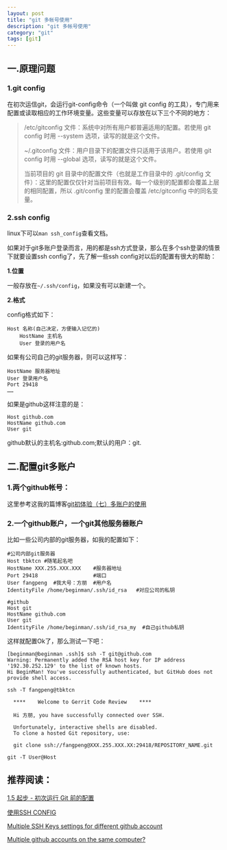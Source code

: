 ```yaml
---
layout: post
title: "git 多帐号使用"
description: "git 多帐号使用"
category: "git"
tags: [git]
---
```


<h2>一.原理问题</h2>

<h3>1.git config</h3>

<p>在初次运信git，会运行git-config命令（一个叫做 git config 的工具），专门用来配置或读取相应的工作环境变量。这些变量可以存放在以下三个不同的地方：</p>

<blockquote>
  <p>/etc/gitconfig 文件：系统中对所有用户都普遍适用的配置。若使用 git config 时用 --system 选项，读写的就是这个文件。</p>
  
  <p>~/.gitconfig 文件：用户目录下的配置文件只适用于该用户。若使用 git config 时用 --global 选项，读写的就是这个文件。</p>
  
  <p>当前项目的 git 目录中的配置文件（也就是工作目录中的 .git/config 文件）：这里的配置仅仅针对当前项目有效。每一个级别的配置都会覆盖上层的相同配置，所以 .git/config 里的配置会覆盖 /etc/gitconfig 中的同名变量。</p>
</blockquote>

<!--more-->

<h3>2.ssh config</h3>

<p>linux下可以<code>man ssh_config</code>查看文档。</p>

<p>如果对于git多账户登录而言，用的都是ssh方式登录，那么在多个ssh登录的情景下就要设置ssh config了，先了解一些ssh config对以后的配置有很大的帮助：</p>

<p><strong>1.位置</strong></p>

<p>一般存放在<code>~/.ssh/config</code>，如果没有可以新建一个。</p>

<p><strong>2.格式</strong></p>

<p>config格式如下：</p>

<pre><code>Host 名称(自己决定，方便输入记忆的)
    HostName 主机名
    User 登录的用户名
</code></pre>

<p>如果有公司自己的git服务器，则可以这样写：</p>

<pre><code>HostName 服务器地址
User 登录用户名
Port 29418
……
</code></pre>

<p>如果是github这样注意的是：</p>

<pre><code>Host github.com
HostName github.com
User git
</code></pre>

<p>github默认的主机名:github.com;默认的用户：git.</p>

<h2>二.配置git多账户</h2>

<h3>1.两个github帐号：</h3>

<p>这里参考这我的篇博客<a href="http://www.cnblogs.com/BeginMan/p/3548139.html">git初体验（七）多账户的使用</a></p>

<h3>2.一个github账户，一个git其他服务器账户</h3>

<p>比如一些公司内部的git服务器，如我的配置如下：</p>

<pre><code>#公司内部git服务器
Host tbktcn #随笔起名吧
HostName XXX.255.XXX.XXX    #服务器地址
Port 29418                  #端口
User fangpeng  #我大号：方朋  #用户名
IdentityFile /home/beginman/.ssh/id_rsa   #对应公司的私钥

#github
Host git
HostName github.com
User git
IdentityFile /home/beginman/.ssh/id_rsa_my  #自己github私钥
</code></pre>

<p>这样就配置Ok了，那么测试一下吧：</p>

<pre><code>[beginman@beginman .ssh]$ ssh -T git@github.com
Warning: Permanently added the RSA host key for IP address '192.30.252.129' to the list of known hosts.
Hi BeginMan! You've successfully authenticated, but GitHub does not provide shell access.

ssh -T fangpeng@tbktcn

  ****    Welcome to Gerrit Code Review    ****

  Hi 方朋, you have successfully connected over SSH.

  Unfortunately, interactive shells are disabled.
  To clone a hosted Git repository, use:

  git clone ssh://fangpeng@XXX.255.XXX.XX:29418/REPOSITORY_NAME.git
</code></pre>

<p><code>git -T User@Host</code></p>

<h2>推荐阅读：</h2>

<p><a href="http://git-scm.com/book/zh/%E8%B5%B7%E6%AD%A5-%E5%88%9D%E6%AC%A1%E8%BF%90%E8%A1%8C-Git-%E5%89%8D%E7%9A%84%E9%85%8D%E7%BD%AE">1.5 起步 - 初次运行 Git 前的配置</a></p>

<p><a href="http://www.lainme.com/doku.php/blog/2011/01/%E4%BD%BF%E7%94%A8ssh_config">使用SSH CONFIG</a></p>

<p><a href="https://gist.github.com/jexchan/2351996">Multiple SSH Keys settings for different github account</a></p>

<p><a href="http://stackoverflow.com/questions/3860112/multiple-github-accounts-on-the-same-computer">Multiple github accounts on the same computer?</a></p>
